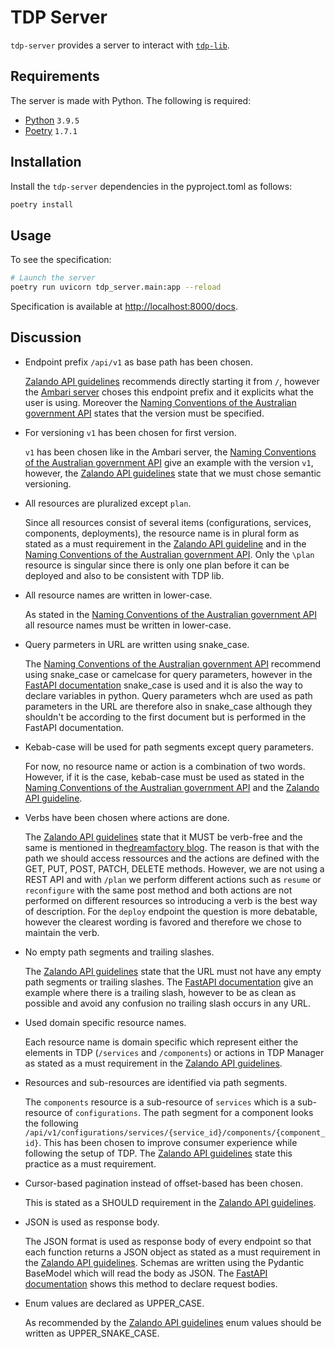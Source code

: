 # TDP Server

`tdp-server` provides a server to interact with [`tdp-lib`](https://github.com/tOSIT-IO/tdp-lib).

## Requirements

The server is made with Python. The following is required:

- [Python](https://www.python.org/) `3.9.5`
- [Poetry](https://python-poetry.org/) `1.7.1`

## Installation

Install the `tdp-server` dependencies in the pyproject.toml as follows:

```bash
poetry install
```

## Usage

To see the specification:

```sh
# Launch the server
poetry run uvicorn tdp_server.main:app --reload
``` 

Specification is available at <http://localhost:8000/docs>.

## Discussion

- Endpoint prefix `/api/v1` as base path has been chosen.

    [Zalando API guidelines](https://opensource.zalando.com/restful-api-guidelines/#urls) recommends directly starting it from `/`, however the [Ambari server](https://github.com/apache/ambari/blob/trunk/ambari-server/docs/api/v1/components.md) choses this endpoint prefix and it explicits what the user is using. Moreover the [Naming Conventions of the Australian government API](https://api.gov.au/sections/naming-conventions.html) states that the version must be specified.

- For versioning `v1` has been chosen for first version.

    `v1` has been chosen like in the Ambari server, the [Naming Conventions of the Australian government API](https://api.gov.au/sections/naming-conventions.html) give an example with the version `v1`, however, the [Zalando API guidelines](https://opensource.zalando.com/restful-api-guidelines/#116) state that we must chose semantic versioning.

- All resources are pluralized except `plan`.

    Since all resources consist of several items (configurations, services, components, deployments), the resource name is in plural form as stated as a must requirement in the [Zalando API guideline](https://opensource.zalando.com/restful-api-guidelines/#134) and in the [Naming Conventions of the Australian government API](https://api.gov.au/sections/naming-conventions.html). Only the `\plan` resource is singular since there is only one plan before it can be deployed and also to be consistent with TDP lib.

- All resource names are written in lower-case.

    As stated in the [Naming Conventions of the Australian government API](https://api.gov.au/sections/naming-conventions.html) all resource names must be written in lower-case.

- Query parmeters in URL are written using snake_case.

    The [Naming Conventions of the Australian government API](https://api.gov.au/sections/naming-conventions.html) recommend using snake_case or camelcase for query parameters, however in the [FastAPI documentation](https://fastapi.tiangolo.com/tutorial/query-params/) snake_case is used and it is also the way to declare variables in python. Query parameters whch are used as path parameters in the URL are therefore also in snake_case although they shouldn't be according to the first document but is performed in the FastAPI documentation.

- Kebab-case will be used for path segments except query parameters.

    For now, no resource name or action is a combination of two words. However, if it is the case, kebab-case must be used as stated in the [Naming Conventions of the Australian government API](https://api.gov.au/sections/naming-conventions.html) and the [Zalando API guideline](https://opensource.zalando.com/restful-api-guidelines/#129).

- Verbs have been chosen where actions are done.

    The [Zalando API guidelines](https://opensource.zalando.com/restful-api-guidelines/#urls) state that it MUST be verb-free and the same is mentioned in the[dreamfactory blog](https://blog.dreamfactory.com/best-practices-for-naming-rest-api-endpoints/). The reason is that with the path we should access ressources and the actions are defined with the GET, PUT, POST, PATCH, DELETE methods. However, we are not using a REST API and with `/plan` we perform different actions such as `resume` or `reconfigure` with the same post method and both actions are not performed on different resources so introducing a verb is the best way of description. For the `deploy` endpoint the question is more debatable, however the clearest wording is favored and therefore we chose to maintain the verb.

- No empty path segments and trailing slashes.

    The [Zalando API guidelines](https://opensource.zalando.com/restful-api-guidelines/#136) state that the URL must not have any empty path segments or trailing slashes. The [FastAPI documentation](https://fastapi.tiangolo.com/tutorial/query-params/) give an example where there is a trailing slash, however to be as clean as possible and avoid any confusion no trailing slash occurs in any URL.

- Used domain specific resource names.

    Each resource name is domain specific which represent either the elements in TDP (`/services` and `/components`) or actions in TDP Manager as stated as a must requirement in the [Zalando API guidelines](https://opensource.zalando.com/restful-api-guidelines/#142).

- Resources and sub-resources are identified via path segments.

    The `components` resource is a sub-resource of `services` which is a sub-resource of `configurations`. The path segment for a component looks the following `/api/v1/configurations/services/{service_id}/components/{component_id}`. This has been chosen to improve consumer experience while following the setup of TDP. The [Zalando API guidelines](https://opensource.zalando.com/restful-api-guidelines/#143) state this practice as a must requirement.

- Cursor-based pagination instead of offset-based has been chosen.

    This is stated as a SHOULD requirement in the [Zalando API guidelines](https://opensource.zalando.com/restful-api-guidelines/#pagination).

- JSON is used as response body.

    The JSON format is used as response body of every endpoint so that each function returns a JSON object as stated as a must requirement in the [Zalando API guidelines](https://opensource.zalando.com/restful-api-guidelines/#167). Schemas are written using the Pydantic BaseModel which will read the body as JSON. The [FastAPI documentation](https://fastapi.tiangolo.com/tutorial/body/) shows this method to declare request bodies.

- Enum values are declared as UPPER_CASE.

    As recommended by the [Zalando API guidelines](https://opensource.zalando.com/restful-api-guidelines/#240) enum values should be written as UPPER_SNAKE_CASE.
